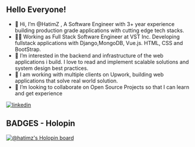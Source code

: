 
## Hello Everyone!

- 👋 Hi, I’m @HatimZ , A Software Engineer with 3+ year experience building production grade applications with cutting edge tech stacks.
- 👨‍⚖️ Working as Full Stack Software Engineer at VST Inc. Developing fullstack applications with Django,MongoDB, Vue.js. HTML, CSS and BootStrap.
- 👀 I’m interested in the backend and infrastructure of the web applications i build. I love to read and implement scalable solutions and system design best practices.
- 🌱 I am working with multiple clients on Upwork, building web applications that solve real world solution. 
- 💞️ I’m looking to collaborate on Open Source Projects so that I can learn and get experience

[![linkedin](https://img.shields.io/badge/linkedin-0A66C2?style=for-the-badge&logo=linkedin&logoColor=white)](https://www.linkedin.com/in/hatim-zahid-software-engineer/)

## BADGES - Holopin

[![@hatimz's Holopin board](https://holopin.me/hatimz)](https://holopin.io/@hatimz)



<!---
HatimZ/HatimZ is a ✨ special ✨ repository because its `README.md` (this file) appears on your GitHub profile.
You can click the Preview link to take a look at your changes.
--->
